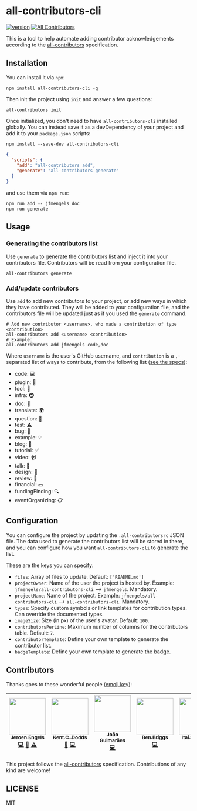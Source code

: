 # all-contributors-cli

[![version](https://img.shields.io/npm/v/all-contributors-cli.svg)](http://npm.im/all-contributors-cli)
[![All Contributors](https://img.shields.io/badge/all_contributors-6-orange.svg?style=flat-square)](#contributors)

This is a tool to help automate adding contributor acknowledgements according to the [all-contributors](https://github.com/kentcdodds/all-contributors) specification.

## Installation

You can install it via `npm`:
```console
npm install all-contributors-cli -g
```
Then init the project using `init` and answer a few questions:
```console
all-contributors init
```
Once initialized, you don't need to have  `all-contributors-cli` installed globally. You can instead save it as a devDependency of your project and add it to your `package.json` scripts:
```console
npm install --save-dev all-contributors-cli
```
```json
{
  "scripts": {
    "add": "all-contributors add",
    "generate": "all-contributors generate"
  }
}
```
and use them via `npm run`:
```console
npm run add -- jfmengels doc
npm run generate
```

## Usage

### Generating the contributors list

Use `generate` to generate the contributors list and inject it into your contributors file. Contributors will be read from your configuration file.

```console
all-contributors generate
```

### Add/update contributors

Use `add` to add new contributors to your project, or add new ways in which they have contributed. They will be added to your configuration file, and the contributors file will be updated just as if you used the `generate` command.

```console
# Add new contributor <username>, who made a contribution of type <contribution>
all-contributors add <username> <contribution>
# Example:
all-contributors add jfmengels code,doc
```
Where `username` is the user's GitHub username, and `contribution` is a `,`-separated list of ways to contribute, from the following list ([see the specs](https://github.com/kentcdodds/all-contributors#emoji-key)):
  - code: 💻
  - plugin: 🔌
  - tool: 🔧
  - infra: 🚇
  - doc: 📖
  - translate: 🌍
  - question: 💬
  - test: ⚠️
  - bug: 🐛
  - example: 💡
  - blog: 📝
  - tutorial: ✅
  - video: 📹
  - talk: 📢
  - design: 🎨
  - review: 👀
  - financial: 💵
  - fundingFinding: 🔍
  - eventOrganizing: 📋

## Configuration

You can configure the project by updating the `.all-contributorsrc` JSON file. The data used to generate the contributors list will be stored in there, and you can configure how you want `all-contributors-cli` to generate the list.

These are the keys you can specify:
- `files`: Array of files to update. Default: `['README.md']`
- `projectOwner`: Name of the user the project is hosted by. Example: `jfmengels/all-contributors-cli` --> `jfmengels`. Mandatory.
- `projectName`: Name of the project. Example: `jfmengels/all-contributors-cli` --> `all-contributors-cli`. Mandatory.
- `types`: Specify custom symbols or link templates for contribution types. Can override the documented types.
- `imageSize`: Size (in px) of the user's avatar. Default: `100`.
- `contributorsPerLine`: Maximum number of columns for the contributors table. Default: `7`.
- `contributorTemplate`: Define your own template to generate the contributor list.
- `badgeTemplate`: Define your own template to generate the badge.

## Contributors

Thanks goes to these wonderful people ([emoji key](https://github.com/kentcdodds/all-contributors#emoji-key)):

<!-- ALL-CONTRIBUTORS-LIST:START - Do not remove or modify this section -->
| [<img src="https://avatars.githubusercontent.com/u/3869412?v=3" width="100px;"/><br /><sub>Jeroen Engels</sub>](https://github.com/jfmengels)<br />[💻](https://github.com/jfmengels/all-contributors-cli/commits?author=jfmengels) [📖](https://github.com/jfmengels/all-contributors-cli/commits?author=jfmengels) [⚠️](https://github.com/jfmengels/all-contributors-cli/commits?author=jfmengels) | [<img src="https://avatars.githubusercontent.com/u/1500684?v=3" width="100px;"/><br /><sub>Kent C. Dodds</sub>](http://kentcdodds.com/)<br />[📖](https://github.com/jfmengels/all-contributors-cli/commits?author=kentcdodds) [💻](https://github.com/jfmengels/all-contributors-cli/commits?author=kentcdodds) | [<img src="https://avatars.githubusercontent.com/u/14871650?v=3" width="100px;"/><br /><sub>João Guimarães</sub>](https://github.com/jccguimaraes)<br />[💻](https://github.com/jfmengels/all-contributors-cli/commits?author=jccguimaraes) | [<img src="https://avatars.githubusercontent.com/u/1282980?v=3" width="100px;"/><br /><sub>Ben Briggs</sub>](http://beneb.info)<br />[💻](https://github.com/jfmengels/all-contributors-cli/commits?author=ben-eb) | [<img src="https://avatars.githubusercontent.com/u/22768990?v=3" width="100px;"/><br /><sub>Itai Steinherz</sub>](https://github.com/itaisteinherz)<br />[📖](https://github.com/jfmengels/all-contributors-cli/commits?author=itaisteinherz) [💻](https://github.com/jfmengels/all-contributors-cli/commits?author=itaisteinherz) | [<img src="https://avatars.githubusercontent.com/u/5701162?v=3" width="100px;"/><br /><sub>Alex Jover</sub>](https://github.com/alexjoverm)<br />[💻](https://github.com/jfmengels/all-contributors-cli/commits?author=alexjoverm) [📖](https://github.com/jfmengels/all-contributors-cli/commits?author=alexjoverm) |
| :---: | :---: | :---: | :---: | :---: | :---: |
<!-- ALL-CONTRIBUTORS-LIST:END -->

This project follows the [all-contributors](https://github.com/kentcdodds/all-contributors) specification.
Contributions of any kind are welcome!

## LICENSE

MIT
